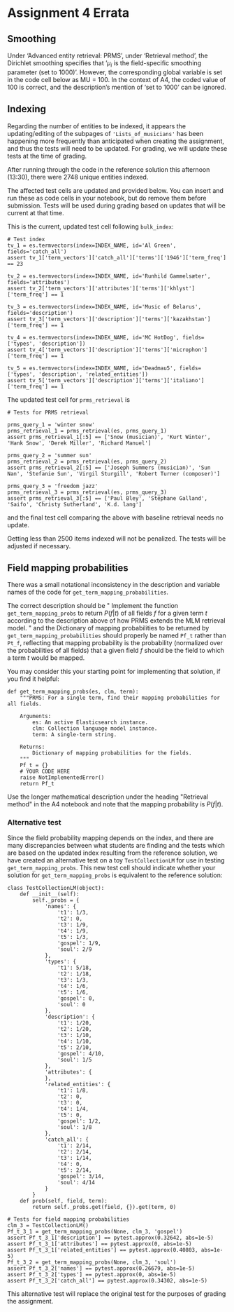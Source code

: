 # Assignment 4 Errata

## Smoothing

Under ‘Advanced entity retrieval: PRMS’, under ‘Retrieval method’, the Dirichlet smoothing specifies that ’$\mu_i$ is the field-specific smoothing parameter (set to 1000)’. However, the corresponding global variable is set in the code cell below as MU = 100. In the context of A4, the coded value of 100 is correct, and the description’s mention of ‘set to 1000’ can be ignored.


## Indexing

Regarding the number of entities to be indexed, it appears the updating/editing of the subpages of 
`'Lists_of_musicians'` has been happening more frequently than anticipated when creating the assignment,
and thus the tests will need to be updated. For grading, we will update these tests at the time of grading. 

After running through the code in the reference solution this afternoon (13:30), there were 2748 unique entities indexed. 

The affected test cells are updated and provided below. You can insert and run these as 
code cells in your notebook, but do remove them before submission. Tests will be used during grading based on updates that will be current at that time. 

This is the current, updated test cell following `bulk_index`:

```
# Test index
tv_1 = es.termvectors(index=INDEX_NAME, id='Al Green', fields='catch_all')
assert tv_1['term_vectors']['catch_all']['terms']['1946']['term_freq'] == 23

tv_2 = es.termvectors(index=INDEX_NAME, id='Runhild Gammelsæter', fields='attributes')
assert tv_2['term_vectors']['attributes']['terms']['khlyst']['term_freq'] == 1

tv_3 = es.termvectors(index=INDEX_NAME, id='Music of Belarus', fields='description')
assert tv_3['term_vectors']['description']['terms']['kazakhstan']['term_freq'] == 1

tv_4 = es.termvectors(index=INDEX_NAME, id='MC HotDog', fields=['types', 'description'])
assert tv_4['term_vectors']['description']['terms']['microphon']['term_freq'] == 1

tv_5 = es.termvectors(index=INDEX_NAME, id='Deadmau5', fields=['types', 'description', 'related_entities'])
assert tv_5['term_vectors']['description']['terms']['italiano']['term_freq'] == 1
```

The updated test cell for `prms_retrieval` is 

```
# Tests for PRMS retrieval

prms_query_1 = 'winter snow'
prms_retrieval_1 = prms_retrieval(es, prms_query_1)
assert prms_retrieval_1[:5] == ['Snow (musician)', 'Kurt Winter', 'Hank Snow', 'Derek Miller', 'Richard Manuel']

prms_query_2 = 'summer sun'
prms_retrieval_2 = prms_retrieval(es, prms_query_2)
assert prms_retrieval_2[:5] == ['Joseph Summers (musician)', 'Sun Nan', 'Stefanie Sun', 'Virgil Sturgill', 'Robert Turner (composer)']

prms_query_3 = 'freedom jazz'
prms_retrieval_3 = prms_retrieval(es, prms_query_3)
assert prms_retrieval_3[:5] == ['Paul Bley', 'Stéphane Galland', 'Saifo', 'Christy Sutherland', 'K.d. lang']
```

and the final test cell comparing the above with baseline retrieval needs no update.  

Getting less than 2500 items indexed will not be penalized. The tests will be adjusted if necessary. 

## Field mapping probabilities

There was a small notational inconsistency in the description and variable 
names of the code for `get_term_mapping_probabilities`.

The correct description should be 
"
Implement the function `get_term_mapping_probs` to return $P(f|t)$ of all fields $f$ 
for a given term $t$ according to the description above of how PRMS extends the MLM retrieval model. 
"
and the Dictionary of mapping probabilities to be returned by `get_term_mapping_probabilities` 
should properly be named `Pf_t` rather than `Pt_f`, reflecting that mapping probability is the probability 
(normalized over the probabilities of all fields) that a given field $f$  should be the 
field to which a term $t$ would be mapped. 

You may consider this your starting point for implementing that solution, if you find it helpful:
```
def get_term_mapping_probs(es, clm, term):
    """PRMS: For a single term, find their mapping probabilities for all fields.
    
    Arguments:
        es: An active Elasticsearch instance.
        clm: Collection language model instance.
        term: A single-term string. 
        
    Returns:
        Dictionary of mapping probabilities for the fields.
    """
    Pf_t = {}
    # YOUR CODE HERE
    raise NotImplementedError()
    return Pf_t
```

Use the longer mathematical description under the heading "Retrieval method" in the 
A4 notebook and note that the mapping probability is $P(f|t)$. 

### Alternative test

Since the field probability mapping depends on the index, and there are many discrepancies between what students are finding and the tests which are based on the updated index resulting from the reference solution, we have created an alternative test on a toy `TestCollectionLM` for use in testing `get_term_mapping_probs`. This new test cell should indicate whether your solution for `get_term_mapping_probs` is equivalent to the reference solution:

```
class TestCollectionLM(object):
    def __init__(self):
        self._probs = {
            'names': {
                't1': 1/3,
                't2': 0,
                't3': 1/9,
                't4': 1/9,
                't5': 1/3,
                'gospel': 1/9,
                'soul': 2/9
            },
            'types': {
                't1': 5/18,
                't2': 1/18,
                't3': 1/3,
                't4': 1/6,
                't5': 1/6,
                'gospel': 0,
                'soul': 0                
            },
            'description': {
                't1': 1/20,
                't2': 1/20,
                't3': 1/10,
                't4': 1/10,
                't5': 2/10,
                'gospel': 4/10,
                'soul': 1/5                 
            },
            'attributes': {                
            },
            'related_entities': {
                't1': 1/8,
                't2': 0,
                't3': 0,
                't4': 1/4,
                't5': 0,
                'gospel': 1/2,
                'soul': 1/8                
            },
            'catch_all': {
                't1': 2/14,
                't2': 2/14,
                't3': 1/14,
                't4': 0,
                't5': 2/14,
                'gospel': 3/14,
                'soul': 4/14                
            }            
        }
    def prob(self, field, term):
        return self._probs.get(field, {}).get(term, 0)
        
# Tests for field mapping probabilities
clm_3 = TestCollectionLM()
Pf_t_3_1 = get_term_mapping_probs(None, clm_3, 'gospel')
assert Pf_t_3_1['description'] == pytest.approx(0.32642, abs=1e-5)
assert Pf_t_3_1['attributes'] == pytest.approx(0, abs=1e-5)
assert Pf_t_3_1['related_entities'] == pytest.approx(0.40803, abs=1e-5)
Pf_t_3_2 = get_term_mapping_probs(None, clm_3, 'soul')
assert Pf_t_3_2['names'] == pytest.approx(0.26679, abs=1e-5)
assert Pf_t_3_2['types'] == pytest.approx(0, abs=1e-5)
assert Pf_t_3_2['catch_all'] == pytest.approx(0.34302, abs=1e-5)
```

This alternative test will replace the original test for the purposes of grading the assignment.  


